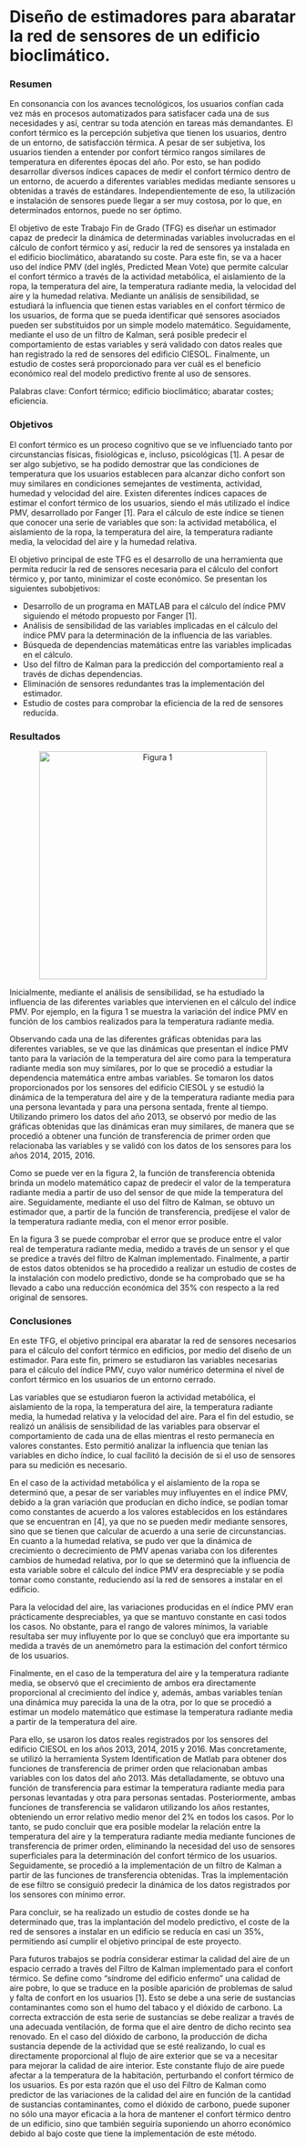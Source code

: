 # Diseño de estimadores para abaratar la red de sensores de un edificio bioclimático.

### Resumen

En consonancia con los avances tecnológicos, los usuarios confían cada vez más en procesos automatizados para satisfacer cada una de sus necesidades y así, centrar su toda atención en tareas más demandantes. El confort térmico es la percepción subjetiva que tienen los usuarios, dentro de un entorno, de satisfacción térmica. A pesar de ser subjetiva, los usuarios tienden a entender por confort térmico rangos similares de temperatura en diferentes épocas del año. Por esto, se han podido desarrollar diversos índices capaces de medir el confort térmico dentro de un entorno, de acuerdo a diferentes variables medidas mediante sensores u obtenidas a través de estándares. Independientemente de eso, la utilización e instalación de sensores puede llegar a ser muy costosa, por lo que, en determinados entornos, puede no ser óptimo.

El objetivo de este Trabajo Fin de Grado (TFG) es diseñar un estimador capaz de predecir la dinámica de determinadas variables involucradas en el cálculo de confort térmico y así, reducir la red de sensores ya instalada en el edificio bioclimático, abaratando su coste. Para este fin, se va a hacer uso del índice PMV (del inglés, Predicted Mean Vote) que permite calcular el confort térmico a través de la actividad metabólica, el aislamiento de la ropa, la temperatura del aire, la temperatura radiante media, la velocidad del aire y la humedad relativa. Mediante un análisis de sensibilidad, se estudiará la influencia que tienen estas variables en el confort térmico de los usuarios, de forma que se pueda identificar qué sensores asociados pueden ser substituidos por un simple modelo matemático. Seguidamente, mediante el uso de un filtro de Kalman, será posible predecir el comportamiento de estas variables y será validado con datos reales que han registrado la red de sensores del edificio CIESOL. Finalmente, un estudio de costes será proporcionado para ver cuál es el beneficio económico real del modelo predictivo frente al uso de sensores.

Palabras clave: Confort térmico; edificio bioclimático; abaratar costes; eficiencia.

### Objetivos

El confort térmico es un proceso cognitivo que se ve influenciado tanto por circunstancias físicas, fisiológicas e, incluso, psicológicas [1]. A pesar de ser algo subjetivo, se ha podido demostrar que las condiciones de temperatura que los usuarios establecen para alcanzar dicho confort son muy similares en condiciones semejantes de vestimenta, actividad, humedad y velocidad del aire. Existen diferentes índices capaces de estimar el confort térmico de los usuarios, siendo el más utilizado el índice PMV, desarrollado por Fanger [1]. Para el cálculo de este índice se tienen que conocer una serie de variables que son: la actividad metabólica, el aislamiento de la ropa, la temperatura del aire, la temperatura radiante media, la velocidad del aire y la humedad relativa.

El objetivo principal de este TFG es el desarrollo de una herramienta que permita reducir la red de sensores necesaria para el cálculo del confort térmico y, por tanto, minimizar el coste económico. Se presentan los siguientes subobjetivos:
* Desarrollo de un programa en MATLAB para el cálculo del índice PMV siguiendo el método propuesto por Fanger [1].
* Análisis de sensibilidad de las variables implicadas en el cálculo del índice PMV para la determinación de la influencia de las variables.
* Búsqueda de dependencias matemáticas entre las variables implicadas en el cálculo.
* Uso del filtro de Kalman para la predicción del comportamiento real a través de dichas dependencias.
* Eliminación de sensores redundantes tras la implementación del estimador.
* Estudio de costes para comprobar la eficiencia de la red de sensores reducida.

### Resultados

<center>
  <img src="https://github.com/AlbaBoga/DataAnalyticsPorfolio/raw/main/TFG_Dise%C3%B1o_estimadores/img/figura1.png" alt="Figura 1" width="400">
</center>

Inicialmente, mediante el análisis de sensibilidad, se ha estudiado la influencia de las diferentes variables que intervienen en el cálculo del índice PMV. Por ejemplo, en la figura 1 se muestra la variación del índice PMV en función de los cambios realizados para la temperatura radiante media.

Observando cada una de las diferentes gráficas obtenidas para las diferentes variables, se ve que las dinámicas que presentan el índice PMV tanto para la variación de la temperatura del aire como para la temperatura radiante media son muy similares, por lo que se procedió a estudiar la dependencia matemática entre ambas variables. Se tomaron los datos proporcionados por los sensores del edificio CIESOL y se estudió la dinámica de la temperatura del aire y de la temperatura radiante media para una persona levantada y para una persona sentada, frente al tiempo. Utilizando primero los datos del año 2013, se observó por medio de las gráficas obtenidas que las dinámicas eran muy similares, de manera que se procedió a obtener una función de transferencia de primer orden que relacionaba las variables y se validó con los datos de los sensores para los años 2014, 2015, 2016.

Como se puede ver en la figura 2, la función de transferencia obtenida brinda un modelo matemático capaz de predecir el valor de la temperatura radiante media a partir de uso del sensor de que mide la temperatura del aire. Seguidamente, mediante el uso del filtro de Kalman, se obtuvo un estimador que, a partir de la función de transferencia, predijese el valor de la temperatura radiante media, con el menor error posible.

En la figura 3 se puede comprobar el error que se produce entre el valor real de temperatura radiante media, medido a través de un sensor y el que se predice a través del filtro de Kalman implementado. Finalmente, a partir de estos datos obtenidos se ha procedido a realizar un estudio de costes de la instalación con modelo predictivo, donde se ha comprobado que se ha llevado a cabo una reducción económica del 35% con respecto a la red original de sensores.

### Conclusiones

En este TFG, el objetivo principal era abaratar la red de sensores necesarios para el cálculo del confort térmico en edificios, por medio del diseño de un estimador. Para este fin, primero se estudiaron las variables necesarias para el cálculo del índice PMV, cuyo valor numérico determina el nivel de confort térmico en los usuarios de un entorno cerrado.

Las variables que se estudiaron fueron la actividad metabólica, el aislamiento de la ropa, la temperatura del aire, la temperatura radiante media, la humedad relativa y la velocidad del aire. Para el fin del estudio, se realizó un análisis de sensibilidad de las variables para observar el comportamiento de cada una de ellas mientras el resto permanecía en valores constantes. Esto permitió analizar la influencia que tenían las variables en dicho índice, lo cual facilitó la decisión de si el uso de sensores para su medición es necesario.

En el caso de la actividad metabólica y el aislamiento de la ropa se determinó que, a pesar de ser variables muy influyentes en el índice PMV, debido a la gran variación que producían en dicho índice, se podían tomar como constantes de acuerdo a los valores establecidos en los estándares que se encuentran en [4], ya que no se pueden medir mediante sensores, sino que se tienen que calcular de acuerdo a una serie de circunstancias.
En cuanto a la humedad relativa, se pudo ver que la dinámica de crecimiento o decrecimiento de PMV apenas variaba con los diferentes cambios de humedad relativa, por lo que se determinó que la influencia de esta variable sobre el cálculo del índice PMV era despreciable y se podía tomar como constante, reduciendo así la red de sensores a instalar en el edificio.

Para la velocidad del aire, las variaciones producidas en el índice PMV eran prácticamente despreciables, ya que se mantuvo constante en casi todos los casos. No obstante, para el rango de valores mínimos, la variable resultaba ser muy influyente por lo que se concluyó que era importante su medida a través de un anemómetro para la estimación del confort térmico de los usuarios.

Finalmente, en el caso de la temperatura del aire y la temperatura radiante media, se observó que el crecimiento de ambos era directamente proporcional al crecimiento del índice y, además, ambas variables tenían una dinámica muy parecida la una de la otra, por lo que se procedió a estimar un modelo matemático que estimase la temperatura radiante media a partir de la temperatura del aire.

Para ello, se usaron los datos reales registrados por los sensores del edificio CIESOL en los años 2013, 2014, 2015 y 2016. Mas concretamente, se utilizó la herramienta System Identification de Matlab para obtener dos funciones de transferencia de primer orden que relacionaban ambas variables con los datos del año 2013. Más detalladamente, se obtuvo una función de transferencia para estimar la temperatura radiante media para personas levantadas y otra para personas sentadas.
Posteriormente, ambas funciones de transferencia se validaron utilizando los años restantes, obteniendo un error relativo medio menor del 2% en todos los casos. Por lo tanto, se pudo concluir que era posible modelar la relación entre la temperatura del aire y la temperatura radiante media mediante funciones de transferencia de primer orden, eliminando la necesidad del uso de sensores superficiales para la determinación del confort térmico de los usuarios.
Seguidamente, se procedió a la implementación de un filtro de Kalman a partir de las funciones de transferencia obtenidas. Tras la implementación de ese filtro se consiguió predecir la dinámica de los datos registrados por los sensores con mínimo error.

Para concluir, se ha realizado un estudio de costes donde se ha determinado que, tras la implantación del modelo predictivo, el coste de la red de sensores a instalar en un edificio se reducía en casi un 35%, permitiendo así cumplir el objetivo principal de este proyecto.


Para futuros trabajos se podría considerar estimar la calidad del aire de un espacio cerrado a través del Filtro de Kalman implementado para el confort térmico. Se define como “síndrome del edificio enfermo” una calidad de aire pobre, lo que se traduce en la posible aparición de problemas de salud y falta de confort en los usuarios [1]. Esto se debe a una serie de sustancias contaminantes como son el humo del tabaco y el dióxido de carbono. La correcta extracción de esta serie de sustancias se debe realizar a través de una adecuada ventilación, de forma que el aire dentro de dicho recinto sea renovado. En el caso del dióxido de carbono, la producción de dicha sustancia depende de la actividad que se esté realizando, lo cual es directamente proporcional al flujo de aire exterior que se va a necesitar para mejorar la calidad de aire interior. Este constante flujo de aire puede afectar a la temperatura de la habitación, perturbando el confort térmico de los usuarios. Es por esta razón que el uso del Filtro de Kalman como predictor de las variaciones de la calidad del aire en función de la cantidad de sustancias contaminantes, como el dióxido de carbono, puede suponer no sólo una mayor eficacia a la hora de mantener el confort térmico dentro de un edificio, sino que también seguiría suponiendo un ahorro económico debido al bajo coste que tiene la implementación de este método.
